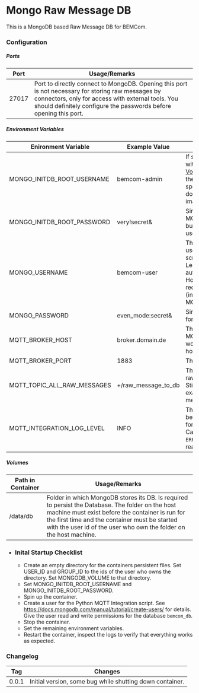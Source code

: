 # Mongo Raw Message DB

This is a MongoDB based Raw Message DB for BEMCom. 



### Configuration

##### Ports

| Port  | Usage/Remarks                                                |
| ----- | ------------------------------------------------------------ |
| 27017 | Port to directly connect to MongoDB. Opening this port is not necessary for storing raw messages by connectors, only for access with external tools. You should definitely configure the passwords before opening this port. |

##### Environment Variables

| Enironment Variable         | Example  Value      | Usage/Remarks                                                |
| --------------------------- | ------------------- | ------------------------------------------------------------ |
| MONGO_INITDB_ROOT_USERNAME  | bemcom-admin        | If set on **first** start of the container with an empty data directory (see [Volumes](#volumes)), will set the username of the root user of the Mongo DB to the specified value.  Check the official documentation of the Mongo docker image for more details. |
| MONGO_INITDB_ROOT_PASSWORD  | very!secret&        | Similar to MONGO_INITDB_ROOT_USERNAME but for the password of the root user. |
| MONGO_USERNAME              | bemcom-user         | The username of the account that is used by the mqtt-integration.py script to connect to the MongoDB. Leave blank if access without authentication is configured. However, if the username is required, it must be set all the time (in contrast to MONGO_INITDB_ROOT_USERNAME) |
| MONGO_PASSWORD              | even_mode:secret&   | Similar to MONGO_USERNAME but for the password of the normal user. |
| MQTT_BROKER_HOST            | broker.domain.de    | The DNS name or IP address of the MQTT broker. `localhost` will not work, use the full DNS name of the host machine instead. |
| MQTT_BROKER_PORT            | 1883                | The port of the MQTT broker.                                 |
| MQTT_TOPIC_ALL_RAW_MESSAGES | +/raw_message_to_db | The topic on the broker on which the raw messages will be published. Stick to the convention of the example value given here to prevent messy surprises. |
| MQTT_INTEGRATION_LOG_LEVEL  | INFO                | The level of log messages that will be logged to stdout of the container for the mqtt-integration.py script. Can be any of `DEBUG`, `INFO`, `WARNING`, `ERROR`, `Critical`. The Info is reasonable for normal operation. |


##### Volumes

| Path in Container | Usage/Remarks                                                |
| ----------------- | ------------------------------------------------------------ |
| /data/db          | Folder in which MongoDB stores its DB. Is required to persist the Database. The folder on the host machine must exist before the container is run for the first time and the container must be started with the user id of the user who own the folder on the host machine. |



* ### Inital Startup Checklist

  * Create an empty directory for the containers persistent files. Set USER_ID and GROUP_ID to the ids of the user who owns the directory. Set MONGODB_VOLUME to that directory.
  * Set MONGO_INITDB_ROOT_USERNAME and MONGO_INITDB_ROOT_PASSWORD.
  * Spin up the container.
  * Create a user for the Python MQTT Integration script. See https://docs.mongodb.com/manual/tutorial/create-users/ for details. Give the user read and write permissions for the database `bemcom_db`.
  * Stop the container.
  * Set the remaining environment variables.
  * Restart the container, inspect the logs to verify that everything works as expected.



### Changelog

| Tag   | Changes                                                  |
| ----- | -------------------------------------------------------- |
| 0.0.1 | Initial version, some bug while shutting down container. |